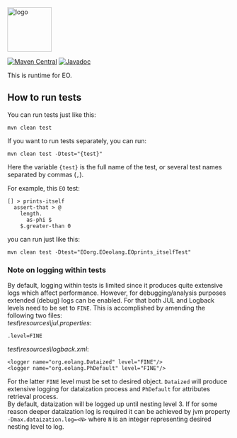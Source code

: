 <img alt="logo" src="https://www.objectionary.com/cactus.svg" height="100px" />

[![Maven Central](https://img.shields.io/maven-central/v/org.eolang/eo-runtime.svg)](https://maven-badges.herokuapp.com/maven-central/org.eolang/eo-runtime)
[![Javadoc](http://www.javadoc.io/badge/org.eolang/eo-runtime.svg)](http://www.javadoc.io/doc/org.eolang/eo-runtime)

This is runtime for EO.

## How to run tests
You can run tests just like this:
```
mvn clean test
```

If you want to run tests separately, you can run:
```
mvn clean test -Dtest="{test}"
```
Here the variable `{test}` is the full name of the test, or several test names separated by commas (`,`). 

For example, this `EO` test:
```
[] > prints-itself
  assert-that > @
    length.
      as-phi $
    $.greater-than 0
```

you can run just like this:
```
mvn clean test -Dtest="EOorg.EOeolang.EOprints_itselfTest"
```

### Note on logging within tests

By default, logging within tests is limited since it
produces quite extensive logs which affect performance.
However, for debugging/analysis purposes extended (debug) logs can be enabled.
For that both JUL and Logback levels need to be set to `FINE`. This is 
accomplished by amending the following two files:  
_test\resources\jul.properties_:
```
.level=FINE
```
_test\resources\logback.xml_:
```
<logger name="org.eolang.Dataized" level="FINE"/>
<logger name="org.eolang.PhDefault" level="FINE"/>
```
For the latter `FINE` level must be set to desired object. `Dataized` will
produce extensive logging for dataization process and `PhDefault` for 
attributes retrieval process.  
By default, dataization will be logged up until nesting level 3.
If for some reason deeper dataization log is required it can be
achieved by jvm property `-Dmax.dataization.log=<N>`
where `N` is an integer representing desired nesting level to log.
